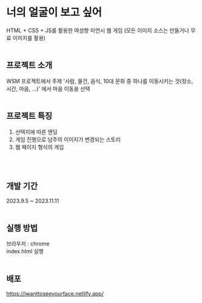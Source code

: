 # 너의 얼굴이 보고 싶어
HTML + CSS + JS를 활용한 여성향 미연시 웹 게임
(모든 이미지 소스는 만들거나 무료 이미지를 활용)
</br>
</br>

## 프로젝트 소개
WSM 프로젝트에서 주제 '사람, 물건, 음식, 10대 문화 중 하나를 이동시키는 것(장소, 시간, 마음, ...)' 에서 마음 이동을 선택
</br>
</br>

## 프로젝트 특징
1. 선택지에 따른 엔딩
2. 게임 진행으로 남주의 이미지가 변경되는 스토리
3. 웹 페이지 형식의 게임
</br>
</br>

## 개발 기간
2023.9.5 ~ 2023.11.11
</br>
</br>

## 실행 방법
브라우저 : chrome</br>
index.html 실행
</br>
</br>

## 배포
https://iwanttoseeyourface.netlify.app/
